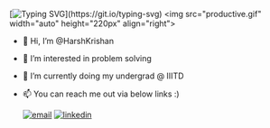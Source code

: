 [![Typing SVG](https://readme-typing-svg.demolab.com?font=Fira+Code&size=30&duration=2500&pause=500&center=true&vCenter=true&multiline=true&width=1200&height=100&lines=Hi+there!;Welcome+to+my+GitHub+Profile...)](https://git.io/typing-svg)
<img src="productive.gif" width="auto" height="220px" align="right">




- 👋 Hi, I’m @HarshKrishan
- 👀 I’m interested in problem solving 
- 🌱 I’m currently doing my undergrad @ IIITD
- 📫 You can reach me out via below links :)

  <a href="mailto:krishanharsh82@gmail.com"><img src="https://img.icons8.com/color/32/000000/gmail.png" alt="email"/></a>
  <a href="https://www.linkedin.com/in/harshkrishan/"><img src="https://img.icons8.com/color/32/000000/linkedin.png" alt="linkedin" height="35px" width="auto"/></a>

<!---
HarshKrishan/HarshKrishan is a ✨ special ✨ repository because its `README.md` (this file) appears on your GitHub profile.
You can click the Preview link to take a look at your changes.
--->
